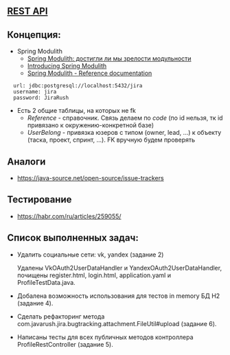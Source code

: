 ## [REST API](http://localhost:8080/doc)

## Концепция:

- Spring Modulith
    - [Spring Modulith: достигли ли мы зрелости модульности](https://habr.com/ru/post/701984/)
    - [Introducing Spring Modulith](https://spring.io/blog/2022/10/21/introducing-spring-modulith)
    - [Spring Modulith - Reference documentation](https://docs.spring.io/spring-modulith/docs/current-SNAPSHOT/reference/html/)

```
  url: jdbc:postgresql://localhost:5432/jira
  username: jira
  password: JiraRush
```

- Есть 2 общие таблицы, на которых не fk
    - _Reference_ - справочник. Связь делаем по _code_ (по id нельзя, тк id привязано к окружению-конкретной базе)
    - _UserBelong_ - привязка юзеров с типом (owner, lead, ...) к объекту (таска, проект, спринт, ...). FK вручную будем
      проверять

## Аналоги

- https://java-source.net/open-source/issue-trackers

## Тестирование

- https://habr.com/ru/articles/259055/

## Список выполненных задач:
- Удалить социальные сети: vk, yandex (задание 2)

  Удалены VkOAuth2UserDataHandler и YandexOAuth2UserDataHandler, почищены register.html, login.html, application.yaml и ProfileTestData.java.

- Добалена возможность использования для тестов  in memory БД H2 (задание 4). 

- Сделать рефакторинг метода com.javarush.jira.bugtracking.attachment.FileUtil#upload (задание 6).

- Написаны тесты для всех публичных методов контроллера ProfileRestController (задание 5).



  
  
    